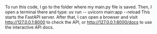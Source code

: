 To run this code, I go to the folder where my main.py file is saved. Then, I open a terminal there and type:
uv run -- uvicorn main:app --reload
This starts the FastAPI server. After that, I can open a browser and visit http://127.0.0.1:8000 to check the API, or http://127.0.0.1:8000/docs to use the interactive API docs.